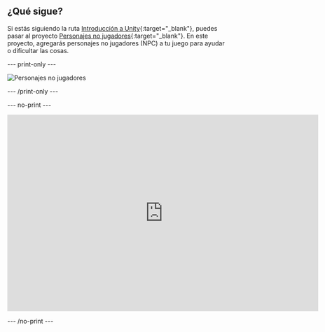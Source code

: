 ## ¿Qué sigue?

Si estás siguiendo la ruta [Introducción a Unity](https://projects.raspberrypi.org/en/raspberrypi/unity-intro){:target="_blank"}, puedes pasar al proyecto [Personajes no jugadores](https://projects.raspberrypi.org/en/projects/non-player-characters){:target="_blank"}. En este proyecto, agregarás personajes no jugadores (NPC) a tu juego para ayudar o dificultar las cosas.

--- print-only ---

![Personajes no jugadores](images/npc-project.png)

--- /print-only ---

--- no-print ---

<iframe allowtransparency="true" width="710" height="450" src="https://non-player-characters-basic.rpfilt.repl.co" frameborder="0"></iframe>

--- /no-print ---
